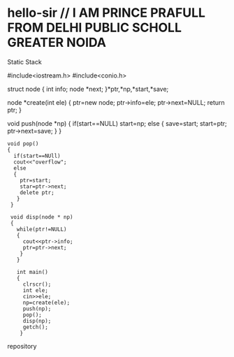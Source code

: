 # hello-sir   // I AM PRINCE PRAFULL FROM DELHI PUBLIC SCHOLL GREATER NOIDA
Static Stack

#include<iostream.h>
#include<conio.h>

struct node
{
  int info;
  node *next;
 }*ptr,*np,*start,*save;
 
 node *create(int ele)
 {
   ptr=new node;
   ptr->info=ele;
   ptr->next=NULL;
   return ptr;
  }
  
  void push(node *np)
  {
    if(start==NULL)
    start=np;
    else
    {
      save=start;
      start=ptr;
      ptr->next=save;
     }
    }
    
    void pop()
    { 
      if(start==NUll)
      cout<<"overflow";
      else
      {
        ptr=start;
        star=ptr->next;
        delete ptr;
       }
     }
     
     void disp(node * np)
     {
       while(ptr!=NULL)
       {
         cout<<ptr->info;
         ptr=ptr->next;
        }
       }
       
       int main()
       {
         clrscr();
         int ele;
         cin>>ele;
         np=create(ele);
         push(np);
         pop();
         disp(np);
         getch();
        } 
       


repository

